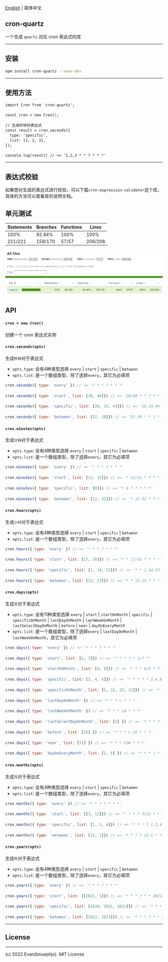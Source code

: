 [English](./README.en-US.md) | 简体中文
## cron-quartz

一个生成 `quartz` 对应 cron 表达式的库
___

## 安装

``` bash
npm install cron-quartz --save-dev
```
___
## 使用方法

```
import Cron from 'cron-quartz';

const cron = new Cron();

// 生成秒钟的表达式
const result = cron.seconds({
  type: 'specific',
  list: [1, 2, 3],
});

console.log(result) // => '1,2,3 * * ? * * *'
```
___
## 表达式校验

如果想对生成的表达式进行校验，可以下载`cron-expression-validator`这个库，具体的方法可以查看库的说明文档。

## 单元测试

| Statements  | Branches | Functions | Lines  |
| ----------- | -------- | --------- | ------ |
|   100%      |  92.94%  |   100%    |  100%  |
|   221/221   | 158/170  |   57/57   | 208/208|

![](./jest-unit.png)
## API

#### `cron = new Cron()`

创建一个 cron 表达式实例

#### `cron.seconds(opts)`

生成`秒钟`对于表达式

* `opts.type`: 会有4种类型选择 `every` | `start` | `specific` | `between`
* `opts.list`: 是一个数组类型，除了选择`every`，其它为必填项

``` javascript
cron.seconds({ type: 'every' }) // => '* * * ? * * *'

cron.seconds({ type: 'start', list: [20, 40]}) // => '20/40 * * ? * * *'

cron.seconds({ type: 'specific', list: [20, 33, 44]}) // => '20,33,44 * * ? * * *'

cron.seconds({ type: 'between', list: [52, 20]}) // => '52-20 * * ? * * *'
```

#### `cron.minutes(opts)`

生成`分钟`对于表达式

* `opts.type`: 会有4种类型选择 `every` | `start` | `specific` | `between`
* `opts.list`: 是一个数组类型，除了选择`every`，其它为必填项

``` javascript
cron.minutes({ type: 'every' }) // => '* * * ? * * *'

cron.minutes({ type: 'start', list: [12, 32]}) // => '* 12/32 * ? * * *'

cron.minutes({ type: 'specific', list: [0]}) // => '* 0 * ? * * *'

cron.minutes({ type: 'between', list: [12, 32]}) // => '* 12-32 * ? * * *'
```

#### `cron.hours(opts)`

生成`小时`对于表达式

* `opts.type`: 会有4种类型选择 `every` | `start` | `specific` | `between`
* `opts.list`: 是一个数组类型，除了选择`every`，其它为必填项

``` javascript
cron.hours({ type: 'every' }) // => '* * * ? * * *'

cron.hours({ type: 'start', list: [17, 16]}) // => '* * 17/16 ? * * *'

cron.hours({ type: 'specific', list: [1, 14, 23]}) // => '* * 1,14,23 ? * * *'

cron.hours({ type: 'between', list: [12, 23]}) // => '* * 12-23 ? * * *'
```

#### `cron.days(opts)`

生成`天`对于表达式

* `opts.type`: 会有11种类型选择 `every` | `start` | `startOnMonth` | `specific` | `specificOnMonth` | `lastDayOnMonth` | `lastWeekOnMonth` | `lastSelectDayOnMonth` | `before` | `near` | `dayOnEveryMonth`
* `opts.list`: 是一个数组类型，除了选择`every` | `lastDayOnMonth` | `lastWeekOnMonth`，其它为必填项

``` javascript
cron.days({ type: 'every' }) // => '* * * ? * * *'

cron.days({ type: 'start', list: [2, 7]}) // => '* * * ? * 2/7 *'

cron.days({ type: 'startOnMonth', list: [9, 8]}) // => '* * * 9/8 * ? *'

cron.days({ type: 'specific', list: [2, 4, 6]}) // => '* * * ? * 2,4,6 *'

cron.days({ type: 'specificOnMonth', list: [1, 15, 23, 31]}) // => '* * * 1,15,23,31 * ? *'

cron.days({ type: 'lastDayOnMonth' }) // => '* * * L * ? *'

cron.days({ type: 'lastWeekOnMonth' }) // => '* * * LW * ? *'

cron.days({ type: 'lastSelectDayOnMonth', list: [2] }) // => '* * * ? * 2L *'

cron.days({ type: 'before', list: [15] }) // => '* * * L-15 * ? *'

cron.days({ type: 'near', list: [11] }) // => '* * * 11W * ? *'

cron.days({ type: 'dayOnEveryMonth', list: [1, 5] }) // => '* * * ? * 1#5 *'
```
#### `cron.months(opts)`

生成`月`对于表达式

* `opts.type`: 会有4种类型选择 `every` | `start` | `specific` | `between`
* `opts.list`: 是一个数组类型，除了选择`every`，其它为必填项

``` javascript
cron.months({ type: 'every' }) // => '* * * ? * * *'

cron.months({ type: 'start', list: [[3, 12]}) // => '* * * ? 3/12 * *'

cron.months({ type: 'specific', list: [1, 3, 4]}) // => '* * * ? 1,3,4 * *'

cron.months({ type: 'between', list: [12, 1]}) // => '* * * ? 12-1 * *'
```
#### `cron.years(opts)`

生成`年`对于表达式

* `opts.type`: 会有4种类型选择 `every` | `start` | `specific` | `between`
* `opts.list`: 是一个数组类型，除了选择`every`，其它为必填项

``` javascript
cron.years({ type: 'every' }) // => '* * * ? * * *'

cron.years({ type: 'start', list: [[2021, 1]}) // => '* * * ? * * 2021/1'

cron.years({ type: 'specific', list: [2020, 2021, 2022]}) // => '* * * ? * * 2020,2021,2022'

cron.years({ type: 'between', list: [2022, 2023]}) // => '* * * ? * * 2022-2023'
```
___
## License
____
(c) 2022 Evan(bnuephjx). MIT License
